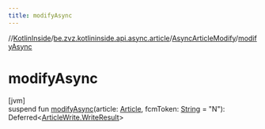 ```yaml
---
title: modifyAsync
---
```

//[KotlinInside](../../../index.html)/[be.zvz.kotlininside.api.async.article](../index.html)/[AsyncArticleModify](index.html)/[modifyAsync](modify-async.html)



# modifyAsync



[jvm]\
suspend fun [modifyAsync](modify-async.html)(article: [Article](../../be.zvz.kotlininside.api.type/-article/index.html), fcmToken: [String](https://kotlinlang.org/api/latest/jvm/stdlib/kotlin/-string/index.html) = &quot;N&quot;): Deferred&lt;[ArticleWrite.WriteResult](../../be.zvz.kotlininside.api.article/-article-write/-write-result/index.html)&gt;




